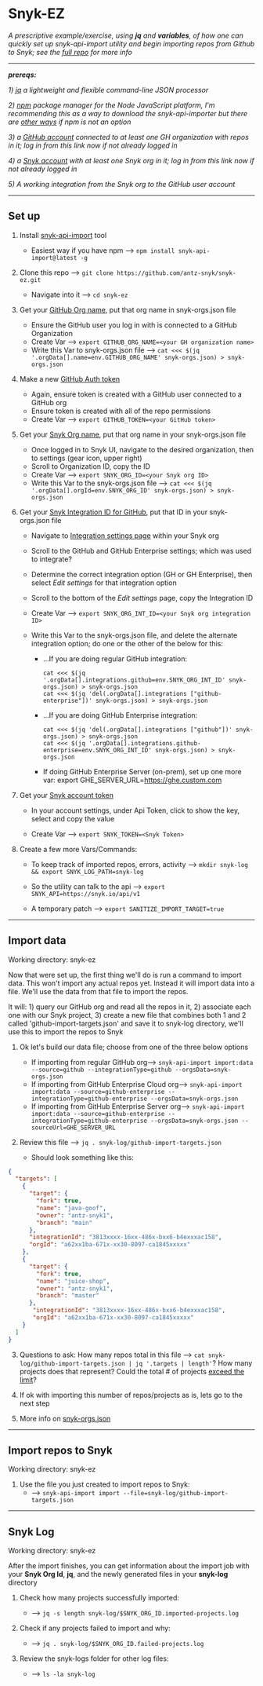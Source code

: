 # Snyk-EZ

*A prescriptive example/exercise, using **jq** and **variables**, of how one can quickly set up snyk-api-import utility and begin importing repos from Github to Snyk; see the [full repo](https://github.com/snyk-tech-services/snyk-api-import) for more info*

---
***prereqs:*** 

*1) [jq](https://stedolan.github.io/jq/download/) a lightweight and flexible command-line JSON processor*

*2) [npm](https://docs.npmjs.com/downloading-and-installing-node-js-and-npm) package manager for the Node JavaScript platform, I'm recommending this as a way to download the snyk-api-importer but there are [other ways](https://github.com/snyk-tech-services/snyk-api-import#installation) if npm is not an option* 

*3) a [GitHub account](https://github.com/login) connected to at least one GH organization with repos in it; log in from this link now if not already logged in*

*4) a [Snyk account](https://app.snyk.io/login?cta=login&loc=nav&page=homepage) with at least one Snyk org in it; log in from this link now if not already logged in*

*5) A working integration from the Snyk org to the GitHub user account*  

---
## Set up

1. Install [snyk-api-import](https://github.com/snyk-tech-services/snyk-api-import#installation) tool
   
   - Easiest way if you have npm --> `npm install snyk-api-import@latest -g`


2. Clone this repo --> `git clone https://github.com/antz-snyk/snyk-ez.git`
   - Navigate into it --> `cd snyk-ez`


3. Get your [GitHub Org name](https://github.com/settings/organizations), put that org name in snyk-orgs.json file
   - Ensure the GitHub user you log in with is connected to a GitHub Organization
   - Create Var --> `export GITHUB_ORG_NAME=<your GH organization name>`
   - Write this Var to snyk-orgs.json file --> `cat <<< $(jq '.orgData[].name=env.GITHUB_ORG_NAME' snyk-orgs.json) > snyk-orgs.json`


4. Make a new [GitHub Auth token](https://github.com/settings/tokens)
   - Again, ensure token is created with a GitHub user connected to a GitHub org
   - Ensure token is created with all of the repo permissions
   - Create Var --> `export GITHUB_TOKEN=<your GitHub token>`


6. Get your [Snyk Org name](https://app.snyk.io/org/importer-org/manage/settings), put that org name in your snyk-orgs.json file
   - Once logged in to Snyk UI, navigate to the desired organization, then to settings (gear icon, upper right)
   - Scroll to Organization ID, copy the ID
   - Create Var --> `export SNYK_ORG_ID=<your Snyk org ID>`
   - Write this Var to the snyk-orgs.json file --> `cat <<< $(jq '.orgData[].orgId=env.SNYK_ORG_ID' snyk-orgs.json) > snyk-orgs.json`
 
  
7. Get your [Snyk Integration ID for GitHub](https://app.snyk.io/org/importer-org/manage/integrations/), put that ID in your snyk-orgs.json file
   - Navigate to [Integration settings page](https://app.snyk.io/org/importer-org/manage/integrations) within your Snyk org
   - Scroll to the GitHub and GitHub Enterprise settings; which was used to integrate?
   - Determine the correct integration option (GH or GH Enterprise), then select *Edit settings* for that integration option
   - Scroll to the bottom of the *Edit settings* page, copy the Integration ID
   - Create Var --> `export SNYK_ORG_INT_ID=<your Snyk org integration ID>`
   - Write this Var to the snyk-orgs.json file, and delete the alternate integration option; do one or the other of the below for this:

       - ...If you are doing regular GitHub integration: 
            ```
            cat <<< $(jq '.orgData[].integrations.github=env.SNYK_ORG_INT_ID' snyk-orgs.json) > snyk-orgs.json
            cat <<< $(jq 'del(.orgData[].integrations ["github-enterprise"])' snyk-orgs.json) > snyk-orgs.json 
            ```
       - ...If you are doing GitHub Enterprise integration:
            ```
            cat <<< $(jq 'del(.orgData[].integrations ["github"])' snyk-orgs.json) > snyk-orgs.json
            cat <<< $(jq '.orgData[].integrations.github-enterprise=env.SNYK_ORG_INT_ID' snyk-orgs.json) > snyk-orgs.json
            ```
       - If doing GitHub Enterprise Server (on-prem), set up one more var: export GHE_SERVER_URL=<https://ghe.custom.com>
     
       
8. Get your [Snyk account token](https://app.snyk.io/account)
   - In your account settings, under Api Token, click to show the key, select and copy the value
   
   - Create Var --> `export SNYK_TOKEN=<Snyk Token>`


9. Create a few more Vars/Commands:
   - To keep track of imported repos, errors, activity --> `mkdir snyk-log && export SNYK_LOG_PATH=snyk-log`
   
   - So the utility can talk to the api --> `export SNYK_API=https://snyk.io/api/v1`
   
   - A temporary patch --> `export SANITIZE_IMPORT_TARGET=true`

---

## Import data

Working directory: snyk-ez

Now that were set up, the first thing we'll do is run a command to import data. This won't import any actual repos yet. Instead it will import data into a file. We'll use the data from that file to import the repos.

It will: 1) query our GitHub org and read all the repos in it, 2) associate each one with our Snyk project, 3) create a new file that combines both 1 and 2 called 'github-import-targets.json' and save it to snyk-log directory, we'll use this to import the repos to Snyk

1. Ok let's build our data file; choose from one of the three below options

   - If importing from regular GitHub org--> `snyk-api-import import:data --source=github --integrationType=github --orgsData=snyk-orgs.json`
   - If importing from GitHub Enterprise Cloud org--> `snyk-api-import import:data --source=github-enterprise --integrationType=github-enterprise --orgsData=snyk-orgs.json`
   - If importing from GitHub Enterprise Server org--> `snyk-api-import import:data --source=github-enterprise --integrationType=github-enterprise --orgsData=snyk-orgs.json --sourceUrl=GHE_SERVER_URL`


2. Review this file --> `jq . snyk-log/github-import-targets.json`
   - Should look something like this:
```json
{
  "targets": [
    {
      "target": {
        "fork": true,
        "name": "java-goof",
        "owner": "antz-snyk1",
        "branch": "main"
      },
      "integrationId": "3813xxxx-16xx-486x-bxx6-b4exxxac158",
      "orgId": "a62xx1ba-671x-xx30-8097-ca1845xxxxx"
    },
    {
      "target": {
        "fork": true,
        "name": "juice-shop",
        "owner": "antz-snyk1",
        "branch": "master"
      },
       "integrationId": "3813xxxx-16xx-486x-bxx6-b4exxxac158",
       "orgId": "a62xx1ba-671x-xx30-8097-ca1845xxxxx"
    }
  ]
}
```

3. Questions to ask: How many repos total in this file --> `cat snyk-log/github-import-targets.json | jq '.targets | length'`? How many projects does that represent? Could the total # of projects [exceed the limit](https://docs.snyk.io/getting-started/introduction-to-snyk-projects/maximum-number-of-projects-in-an-organsation)?


4. If ok with importing this number of repos/projects as is, lets go to the next step


5. More info on [snyk-orgs.json](https://github.com/snyk-tech-services/snyk-api-import/blob/master/docs/import-data.md#importdata)
---
## Import repos to Snyk

Working directory: snyk-ez

1. Use the file you just created to import repos to Snyk:
   - --> `snyk-api-import import --file=snyk-log/github-import-targets.json`

---

## Snyk Log

Working directory: snyk-ez

After the import finishes, you can get information about the import job with your **Snyk Org Id**, **jq**, and the newly generated files in your **snyk-log** directory

1. Check how many projects successfully imported:
   - --> `jq -s length snyk-log/$SNYK_ORG_ID.imported-projects.log`
   
   
2. Check if any projects failed to import and why:
   - --> `jq . snyk-log/$SNYK_ORG_ID.failed-projects.log`
   

4. Review the snyk-logs folder for other log files:
   - --> `ls -la snyk-log`
